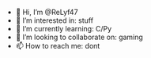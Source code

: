- 👋 Hi, I’m @ReLyf47
- 👀 I’m interested in: stuff
- 🌱 I’m currently learning: C/Py
- 💞️ I’m looking to collaborate on: gaming
- 📫 How to reach me: dont

<!---
ReLyf47/ReLyf47 is a ✨ special ✨ repository because its `README.md` (this file) appears on your GitHub profile.
You can click the Preview link to take a look at your changes.
--->
